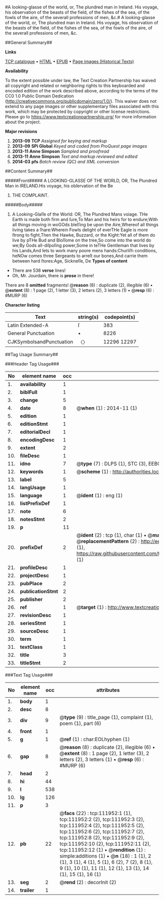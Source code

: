#A looking-glasse of the world, or, The plundred man in Ireland. His voyage, his observation of the beasts of the field, of the fishes of the sea, of the fowls of the aire, of the severall professions of men, &c.#
A looking-glasse of the world, or, The plundred man in Ireland. His voyage, his observation of the beasts of the field, of the fishes of the sea, of the fowls of the aire, of the severall professions of men, &c.

##General Summary##

**Links**

[TCP catalogue](http://www.ota.ox.ac.uk/tcp/)  • 
[HTML](http://tei.it.ox.ac.uk/tcp/Texts-HTML/free/A88/A88537.html)  • 
[EPUB](http://tei.it.ox.ac.uk/tcp/Texts-EPUB/free/A88/A88537.epub) • 
[Page images (Historical Texts)](https://historicaltexts.jisc.ac.uk/eebo-99859852e)

**Availability**

To the extent possible under law, the Text Creation Partnership has waived all copyright and related or neighboring rights to this keyboarded and encoded edition of the work described above, according to the terms of the CC0 1.0 Public Domain Dedication (http://creativecommons.org/publicdomain/zero/1.0/). This waiver does not extend to any page images or other supplementary files associated with this work, which may be protected by copyright or other license restrictions. Please go to https://www.textcreationpartnership.org/ for more information about the project.

**Major revisions**

1. __2013-09__ __TCP__ *Assigned for keying and markup*
1. __2013-09__ __SPi Global__ *Keyed and coded from ProQuest page images*
1. __2013-11__ __Anne Simpson__ *Sampled and proofread*
1. __2013-11__ __Anne Simpson__ *Text and markup reviewed and edited*
1. __2014-03__ __pfs__ *Batch review (QC) and XML conversion*

##Content Summary##

#####Front#####
A LOOKING-GLASSE OF THE WORLD, OR, The Plundred Man in IRELAND.His voyage, his obſervation of the Be
1. THE COMPLAINT.

#####Body#####

1. A Looking-Glaſſe of the World: OR, The Plundred Mans voiage.
THe Earth is made both firm and ſure,To Man and his heirs for to endure;With all things moving in woGOds bleſſing be upon the Aire,Whereof all things living takes a ſhare:Wherein Fowls delight of everTHe Eagle is more ſtrong to fight,Then the Hawke, Buzzard, or the Kight:Yet all of them do live by pTHe Bud and Bloſſome on the tree,So come into the world do we;By Gods all-diſpoſing power,Some in teTHe Gentleman that lives by his Lands,And ſets to work many poore mens hands:Churliſh conditions, heNOw comes three Sergeants to arreſt our bones,And carrie them between hard ſtores:Age, Sickneſſe, De
**Types of content**

  * There are 538 **verse** lines!
  * Oh, Mr. Jourdain, there is **prose** in there!

There are 8 **omitted** fragments! 
 @__reason__ (8) : duplicate (2), illegible (6)  •  @__extent__ (8) : 1 page (2), 1 letter (3), 2 letters (2), 3 letters (1)  •  @__resp__ (6) : #MURP (6)

**Character listing**


|Text|string(s)|codepoint(s)|
|---|---|---|
|Latin Extended-A|ſ|383|
|General Punctuation|•|8226|
|CJKSymbolsandPunctuation|〈〉|12296 12297|

##Tag Usage Summary##

###Header Tag Usage###

|No|element name|occ|attributes|
|---|---|---|---|
|1.|__availability__|1||
|2.|__biblFull__|1||
|3.|__change__|5||
|4.|__date__|8| @__when__ (1) : 2014-11 (1)|
|5.|__edition__|1||
|6.|__editionStmt__|1||
|7.|__editorialDecl__|1||
|8.|__encodingDesc__|1||
|9.|__extent__|2||
|10.|__fileDesc__|1||
|11.|__idno__|7| @__type__ (7) : DLPS (1), STC (3), EEBO-CITATION (1), PROQUEST (1), VID (1)|
|12.|__keywords__|1| @__scheme__ (1) : http://authorities.loc.gov/ (1)|
|13.|__label__|5||
|14.|__langUsage__|1||
|15.|__language__|1| @__ident__ (1) : eng (1)|
|16.|__listPrefixDef__|1||
|17.|__note__|6||
|18.|__notesStmt__|2||
|19.|__p__|11||
|20.|__prefixDef__|2| @__ident__ (2) : tcp (1), char (1)  •  @__matchPattern__ (2) : ([0-9\-]+):([0-9IVX]+) (1), (.+) (1)  •  @__replacementPattern__ (2) : http://eebo.chadwyck.com/downloadtiff?vid=$1&page=$2 (1), https://raw.githubusercontent.com/textcreationpartnership/Texts/master/tcpchars.xml#$1 (1)|
|21.|__profileDesc__|1||
|22.|__projectDesc__|1||
|23.|__pubPlace__|2||
|24.|__publicationStmt__|2||
|25.|__publisher__|2||
|26.|__ref__|1| @__target__ (1) : http://www.textcreationpartnership.org/docs/. (1)|
|27.|__revisionDesc__|1||
|28.|__seriesStmt__|1||
|29.|__sourceDesc__|1||
|30.|__term__|1||
|31.|__textClass__|1||
|32.|__title__|3||
|33.|__titleStmt__|2||


###Text Tag Usage###

|No|element name|occ|attributes|
|---|---|---|---|
|1.|__body__|1||
|2.|__desc__|8||
|3.|__div__|9| @__type__ (9) : title_page (1), complaint (1), poem (1), part (6)|
|4.|__front__|1||
|5.|__g__|1| @__ref__ (1) : char:EOLhyphen (1)|
|6.|__gap__|8| @__reason__ (8) : duplicate (2), illegible (6)  •  @__extent__ (8) : 1 page (2), 1 letter (3), 2 letters (2), 3 letters (1)  •  @__resp__ (6) : #MURP (6)|
|7.|__head__|2||
|8.|__hi__|44||
|9.|__l__|538||
|10.|__lg__|126||
|11.|__p__|3||
|12.|__pb__|22| @__facs__ (22) : tcp:111952:1 (1), tcp:111952:2 (2), tcp:111952:3 (2), tcp:111952:4 (2), tcp:111952:5 (2), tcp:111952:6 (2), tcp:111952:7 (2), tcp:111952:8 (2), tcp:111952:9 (2), tcp:111952:10 (2), tcp:111952:11 (2), tcp:111952:12 (1)  •  @__rendition__ (1) : simple:additions (1)  •  @__n__ (18) : 1 (1), 2 (1), 3 (1), 4 (1), 5 (1), 6 (2), 7 (2), 8 (1), 9 (1), 10 (1), 11 (1), 12 (1), 13 (1), 14 (1), 15 (1), 16 (1)|
|13.|__seg__|2| @__rend__ (2) : decorInit (2)|
|14.|__trailer__|1||
